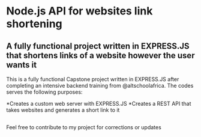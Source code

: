 # Node.js API for websites link shortening

## A fully functional project written in EXPRESS.JS that shortens links of a website however the user wants it
This is a fully functional Capstone project written in EXPRESS.JS after completing an intensive backend training from @altschoolafrica.
The codes serves the following purposes:

*Creates a custom web server with EXPRESS.JS
*Creates a REST API that takes websites and generates a short link to it

##
Feel free to contribute to my project for corrections or updates
